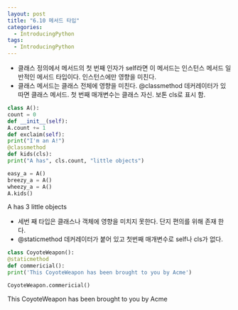 ```yaml
---
layout: post
title: "6.10 메서드 타입"
categories:
  - IntroducingPython
tags:
  - IntroducingPython
---
```


* 클래스 정의에서 메서드의 첫 번째 인자가 self라면 이 메서드는 인스턴스 메서드 일반적인 메서드 타입이다. 인스턴스에만 영향을 미친다.
* 클래스 메서드는 클래스 전체에 영향을 미친다. @classmethod 데커레이터가 있따면 클래스 메서드. 첫 번째 매개변수는 클래스 자신. 보톤 cls로 표시 함.
```python
class A():
count = 0
def __init__(self):
A.count += 1
def exclaim(self):
print("I'm an A!")
@classmethod
def kids(cls):
print("A has", cls.count, "little objects")
```
```python
easy_a = A()
breezy_a = A()
wheezy_a = A()
A.kids()
```
A has 3 little objects
* 세번 째 타입은 클래스나 객체에 영향을 미치지 못한다. 단지 편의를 위해 존재 한다.
* @staticmethod 데커레이터가 붙어 있고 첫번째 매개변수로 self나 cls가 없다. 
```python
class CoyoteWeapon():
@staticmethod
def commericial():
print('This CoyoteWeapon has been brought to you by Acme')
```
```python
CoyoteWeapon.commericial()
```
This CoyoteWeapon has been brought to you by Acme
